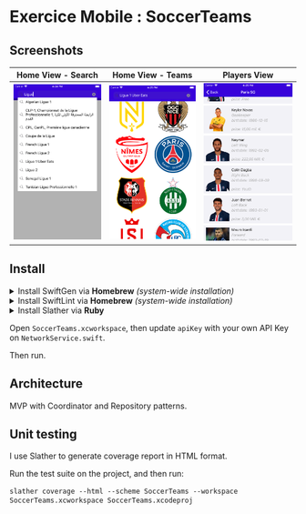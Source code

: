 # Exercice Mobile : SoccerTeams

## Screenshots

Home View - Search             |  Home View - Teams           |  Players View
:-------------------------:|:-------------------------:|:-------------------------:
![Home View Search](screenshots/home_view_search.png)  |  ![Home View Teams](screenshots/home_view_teams.png)  |  ![Players View](screenshots/players_view.png)

## Install

<details>
<summary>Install SwiftGen via <strong>Homebrew</strong> <em>(system-wide installation)</em></summary>

#### To install SwiftGen via [Homebrew](http://brew.sh), simply use:

```
brew install swiftgen
```

---
</details>
<details>
<summary>Install SwiftLint via <strong>Homebrew</strong> <em>(system-wide installation)</em></summary>

#### To install SwiftGen via [Homebrew](http://brew.sh), simply use:

```
brew install swiftlint
```

---
</details>
<details>
<summary>Install Slather via <strong>Ruby</strong></summary>

#### To install Slather via Ruby, simply use:

```
gem install slather
```

---
</details>

Open `SoccerTeams.xcworkspace`, then update `apiKey` with your own API Key on `NetworkService.swift`.

Then run.

## Architecture

MVP with Coordinator and Repository patterns.

## Unit testing

I use Slather to generate coverage report in HTML format.

Run the test suite on the project, and then run:

```
slather coverage --html --scheme SoccerTeams --workspace SoccerTeams.xcworkspace SoccerTeams.xcodeproj
```
